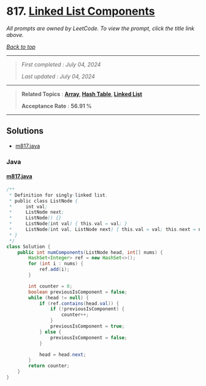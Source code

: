 # 817. [Linked List Components](<https://leetcode.com/problems/linked-list-components>)

*All prompts are owned by LeetCode. To view the prompt, click the title link above.*

*[Back to top](<../README.md>)*

------

> *First completed : July 04, 2024*
>
> *Last updated : July 04, 2024*

------

> **Related Topics** : **[Array](<by_topic/Array.md>), [Hash Table](<by_topic/Hash Table.md>), [Linked List](<by_topic/Linked List.md>)**
>
> **Acceptance Rate** : **56.91 %**

------

## Solutions

- [m817.java](<../my-submissions/m817.java>)
### Java
#### [m817.java](<../my-submissions/m817.java>)
```Java
/**
 * Definition for singly-linked list.
 * public class ListNode {
 *     int val;
 *     ListNode next;
 *     ListNode() {}
 *     ListNode(int val) { this.val = val; }
 *     ListNode(int val, ListNode next) { this.val = val; this.next = next; }
 * }
 */
class Solution {
    public int numComponents(ListNode head, int[] nums) {
        HashSet<Integer> ref = new HashSet<>();
        for (int i : nums) {
            ref.add(i);
        }

        int counter = 0;
        boolean previousIsComponent = false;
        while (head != null) {
            if (ref.contains(head.val)) {
                if (!previousIsComponent) {
                    counter++;
                }
                previousIsComponent = true;
            } else {
                previousIsComponent = false;
            }

            head = head.next;
        }
        return counter;
    }
}
```

